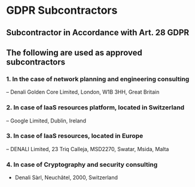 # GDPR Subcontractors

## Subcontractor in Accordance with Art. 28 GDPR

## The following are used as approved subcontractors

### 1. In the case of network planning and engineering consulting

 – Denali Golden Core Limited, London, W1B 3HH, Great Britain

### 2. In case of IaaS resources platform, located in Switzerland

 – Google Limited, Dublin, Ireland

### 3. In case of IaaS resources, located in Europe

 – DENALI Limited, 23 Triq Calleja, MSD2270, Swatar, Msida, Malta

### 4. In case of Cryptography and security consulting

 - Denali Sàrl, Neuchâtel, 2000, Switzerland


